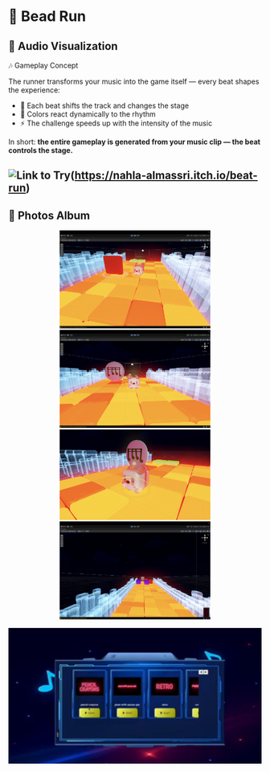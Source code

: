 # 🚀    Bead Run 
## 📖 Audio Visualization 

🎶 Gameplay Concept  

The runner transforms your music into the game itself — every beat shapes the experience:  

- 🎵 Each beat shifts the track and changes the stage  
- 🌈 Colors react dynamically to the rhythm  
- ⚡ The challenge speeds up with the intensity of the music  

In short: **the entire gameplay is generated from your music clip — the beat controls the stage.**

## ![Link to Try  ](🌈)(https://nahla-almassri.itch.io/beat-run)


## 📖 Photos Album 
<p align="center">
  <img src="IMG/2.png" width="300">
   <img src="IMG/5.png" width="300">
   <img src="IMG/3.png" width="300">
   <img src="IMG/1.png" width="300">
  
</p>

[![Watch the video](IMG/Capture.JPG)](https://youtu.be/-FbXdE3boGo)
